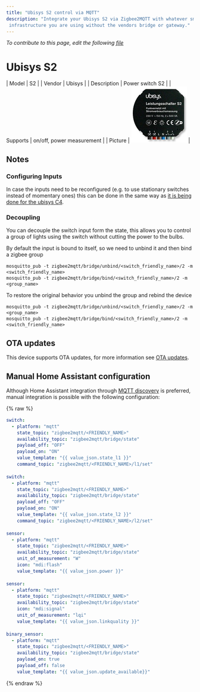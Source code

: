 ```yaml
---
title: "Ubisys S2 control via MQTT"
description: "Integrate your Ubisys S2 via Zigbee2MQTT with whatever smart home
 infrastructure you are using without the vendors bridge or gateway."
---
```


*To contribute to this page, edit the following
[file](https://github.com/Koenkk/zigbee2mqtt.io/blob/master/docs/devices/S2.md)*

# Ubisys S2

| Model | S2  |
| Vendor  | Ubisys  |
| Description | Power switch S2 |
| Supports | on/off, power measurement |
| Picture | ![Ubisys S2](../images/devices/S2.jpg) |

## Notes


### Configuring Inputs
In case the inputs need to be reconfigured (e.g. to use stationary switches instead of momentary ones) this can be done in the same way as [it is being done for the ubisys C4](C4.html#configuring-inputs).

### Decoupling
You can decouple the switch input form the state, this allows you to control a group of lights using the switch without cutting the power to the bulbs.

By default the input is bound to itself, so we need to unbind it and then bind a zigbee group

```
mosquitto_pub -t zigbee2mqtt/bridge/unbind/<switch_friendly_name>/2 -m <switch_friendly_name>
mosquitto_pub -t zigbee2mqtt/bridge/bind/<switch_friendly_name>/2 -m <group_name>
```

To restore the original behavior you unbind the group and rebind the device

```
mosquitto_pub -t zigbee2mqtt/bridge/unbind/<switch_friendly_name>/2 -m <group_name>
mosquitto_pub -t zigbee2mqtt/bridge/bind/<switch_friendly_name>/2 -m <switch_friendly_name>
```



## OTA updates
This device supports OTA updates, for more information see [OTA updates](../information/ota_updates.md).

## Manual Home Assistant configuration
Although Home Assistant integration through [MQTT discovery](../integration/home_assistant) is preferred,
manual integration is possible with the following configuration:


{% raw %}
```yaml
switch:
  - platform: "mqtt"
    state_topic: "zigbee2mqtt/<FRIENDLY_NAME>"
    availability_topic: "zigbee2mqtt/bridge/state"
    payload_off: "OFF"
    payload_on: "ON"
    value_template: "{{ value_json.state_l1 }}"
    command_topic: "zigbee2mqtt/<FRIENDLY_NAME>/l1/set"

switch:
  - platform: "mqtt"
    state_topic: "zigbee2mqtt/<FRIENDLY_NAME>"
    availability_topic: "zigbee2mqtt/bridge/state"
    payload_off: "OFF"
    payload_on: "ON"
    value_template: "{{ value_json.state_l2 }}"
    command_topic: "zigbee2mqtt/<FRIENDLY_NAME>/l2/set"

sensor:
  - platform: "mqtt"
    state_topic: "zigbee2mqtt/<FRIENDLY_NAME>"
    availability_topic: "zigbee2mqtt/bridge/state"
    unit_of_measurement: "W"
    icon: "mdi:flash"
    value_template: "{{ value_json.power }}"

sensor:
  - platform: "mqtt"
    state_topic: "zigbee2mqtt/<FRIENDLY_NAME>"
    availability_topic: "zigbee2mqtt/bridge/state"
    icon: "mdi:signal"
    unit_of_measurement: "lqi"
    value_template: "{{ value_json.linkquality }}"

binary_sensor:
  - platform: "mqtt"
    state_topic: "zigbee2mqtt/<FRIENDLY_NAME>"
    availability_topic: "zigbee2mqtt/bridge/state"
    payload_on: true
    payload_off: false
    value_template: "{{ value_json.update_available}}"
```
{% endraw %}



